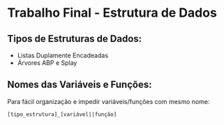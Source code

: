 # Trabalho Final - Estrutura de Dados

## Tipos de Estruturas de Dados:

- Listas Duplamente Encadeadas
- Árvores ABP e Splay

## Nomes das Variáveis e Funções:

Para fácil organização e impedir variáveis/funções com mesmo nome:

```
[tipo_estrutura]_[variável||função]
```
